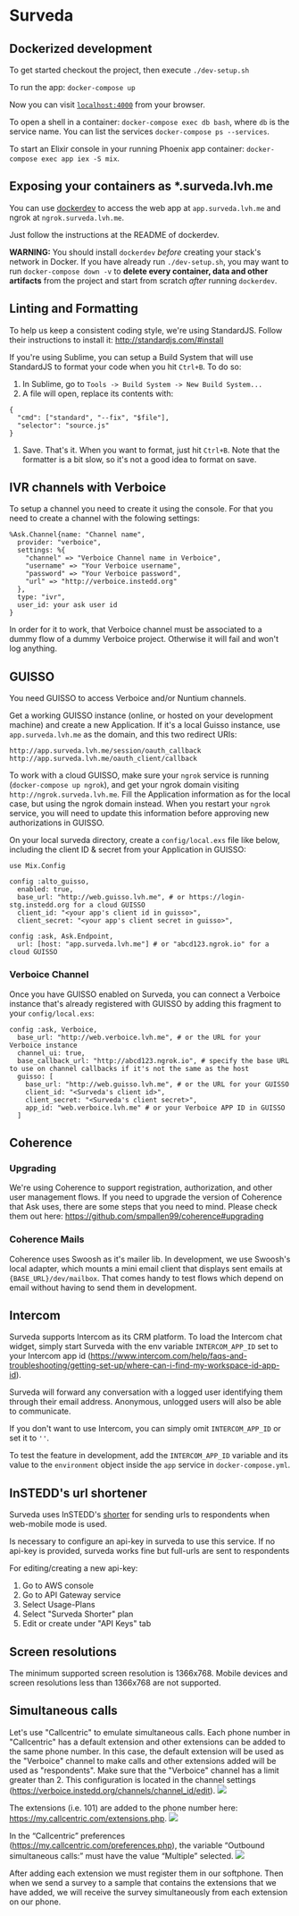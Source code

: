 # Surveda

## Dockerized development

To get started checkout the project, then execute `./dev-setup.sh`

To run the app: `docker-compose up`

Now you can visit [`localhost:4000`](http://localhost:4000) from your browser.

To open a shell in a container: `docker-compose exec db bash`, where `db` is the service name. You can list the services `docker-compose ps --services`.

To start an Elixir console in your running Phoenix app container: `docker-compose exec app iex -S mix`.

## Exposing your containers as *.surveda.lvh.me

You can use [dockerdev](https://github.com/waj/dockerdev) to access the web app at `app.surveda.lvh.me` and ngrok at `ngrok.surveda.lvh.me`.

Just follow the instructions at the README of dockerdev.

**WARNING:** You should install `dockerdev` _before_ creating your stack's network in Docker. If you have already run `./dev-setup.sh`, you may want to run `docker-compose down -v` to **delete every container, data and other artifacts** from the project and start from scratch _after_ running `dockerdev`.

## Linting and Formatting

To help us keep a consistent coding style, we're using StandardJS. Follow their instructions to install it: http://standardjs.com/#install

If you're using Sublime, you can setup a Build System that will use StandardJS to format your code when you hit `Ctrl+B`. To do so:

1. In Sublime, go to `Tools -> Build System -> New Build System...`
1. A file will open, replace its contents with:

```
{
  "cmd": ["standard", "--fix", "$file"],
  "selector": "source.js"
}
```
1. Save. That's it. When you want to format, just hit `Ctrl+B`. Note that the formatter is a bit slow, so it's not a good idea to format on save.

## IVR channels with Verboice

To setup a channel you need to create it using the console. For that you need to create a channel with the folowing settings:

```
%Ask.Channel{name: "Channel name",
  provider: "verboice",
  settings: %{
    "channel" => "Verboice Channel name in Verboice",
    "username" => "Your Verboice username",
    "password" => "Your Verboice password",
    "url" => "http://verboice.instedd.org"
  },
  type: "ivr",
  user_id: your ask user id
}
```

In order for it to work, that Verboice channel must be associated to a dummy flow of a dummy Verboice project. Otherwise it will fail and won't log anything.

## GUISSO

You need GUISSO to access Verboice and/or Nuntium channels.

Get a working GUISSO instance (online, or hosted on your development machine) and create a new Application. If it's a local Guisso instance, use `app.surveda.lvh.me` as the domain, and this two redirect URIs:

```
http://app.surveda.lvh.me/session/oauth_callback
http://app.surveda.lvh.me/oauth_client/callback
```

To work with a cloud GUISSO, make sure your `ngrok` service is running (`docker-compose up ngrok`), and get your ngrok domain visiting `http://ngrok.surveda.lvh.me`. Fill the Application information as for the local case, but using the ngrok domain instead. When you restart your `ngrok` service, you will need to update this information before approving new authorizations in GUISSO.

On your local surveda directory, create a `config/local.exs` file like below, including the client ID & secret from your Application in GUISSO:

```
use Mix.Config

config :alto_guisso,
  enabled: true,
  base_url: "http://web.guisso.lvh.me", # or https://login-stg.instedd.org for a cloud GUISSO
  client_id: "<your app's client id in guisso>",
  client_secret: "<your app's client secret in guisso>",

config :ask, Ask.Endpoint,
  url: [host: "app.surveda.lvh.me"] # or "abcd123.ngrok.io" for a cloud GUISSO
```

### Verboice Channel

Once you have GUISSO enabled on Surveda, you can connect a Verboice instance that's already registered with GUISSO by adding this fragment to your `config/local.exs`:

```
config :ask, Verboice,
  base_url: "http://web.verboice.lvh.me", # or the URL for your Verboice instance
  channel_ui: true,
  base_callback_url: "http://abcd123.ngrok.io", # specify the base URL to use on channel callbacks if it's not the same as the host
  guisso: [
    base_url: "http://web.guisso.lvh.me", # or the URL for your GUISSO
    client_id: "<Surveda's client id>",
    client_secret: "<Surveda's client secret>",
    app_id: "web.verboice.lvh.me" # or your Verboice APP ID in GUISSO
  ]
```

## Coherence

### Upgrading

We're using Coherence to support registration, authorization, and other user management flows.
If you need to upgrade the version of Coherence that Ask uses, there are some steps that you need to mind.
Please check them out here: https://github.com/smpallen99/coherence#upgrading

### Coherence Mails

Coherence uses Swoosh as it's mailer lib. In development, we use Swoosh's local adapter, which
mounts a mini email client that displays sent emails at `{BASE_URL}/dev/mailbox`. That comes handy
to test flows which depend on email without having to send them in development.

## Intercom

Surveda supports Intercom as its CRM platform. To load the Intercom chat widget, simply start Surveda with the env variable `INTERCOM_APP_ID` set to your Intercom app id (https://www.intercom.com/help/faqs-and-troubleshooting/getting-set-up/where-can-i-find-my-workspace-id-app-id).

Surveda will forward any conversation with a logged user identifying them through their email address. Anonymous, unlogged users will also be able to communicate.

If you don't want to use Intercom, you can simply omit `INTERCOM_APP_ID` or set it to `''`.

To test the feature in development, add the `INTERCOM_APP_ID` variable and its value to the `environment` object inside the `app` service in `docker-compose.yml`.

## InSTEDD's url shortener

Surveda uses InSTEDD's [shorter](https://github.com/instedd/shorter) for sending urls to respondents when web-mobile mode is used.

Is necessary to configure an api-key in surveda to use this service. If no api-key is provided, surveda works fine but
full-urls are sent to respondents

For editing/creating a new api-key: 
1. Go to AWS console
2. Go to API Gateway service
3. Select Usage-Plans 
4. Select "Surveda Shorter" plan
5. Edit or create under "API Keys" tab

## Screen resolutions

The minimum supported screen resolution is 1366x768.
Mobile devices and screen resolutions less than 1366x768 are not supported.

## Simultaneous calls

Let's use "Callcentric" to emulate simultaneous calls.
Each phone number in "Callcentric" has a default extension and other extensions can be added to the same phone number.
In this case, the default extension will be used as the "Verboice" channel to make calls and other extensions added will be used as "respondents".
Make sure that the "Verboice" channel has a limit greater than 2. This configuration is located in the channel settings (https://verboice.instedd.org/channels/channel_id/edit).
![](verboice_limit.png)

The extensions (i.e. 101) are added to the phone number here: https://my.callcentric.com/extensions.php.
![](callcentric_extensions.png)

In the “Callcentric” preferences (https://my.callcentric.com/preferences.php), the variable “Outbound simultaneous calls:” must have the value “Multiple” selected.
![](callcentric_preferences.png)

After adding each extension we must register them in our softphone.
Then when we send a survey to a sample that contains the extensions that we have added, we will receive the survey simultaneously from each extension on our phone.
